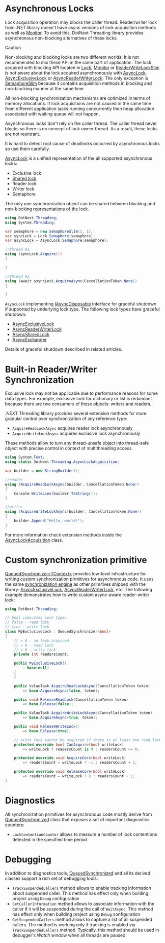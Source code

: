 Asynchronous Locks
====
Lock acquisition operation may blocks the caller thread. Reader/writer lock from .NET library doesn't have async versions of lock acquisition methods as well as [Monitor](https://docs.microsoft.com/en-us/dotnet/api/system.threading.monitor). To avoid this, DotNext Threading library provides asynchronous non-blocking alternatives of these locks.

> [!CAUTION]
> Non-blocking and blocking locks are two different worlds. It is not recommended to mix these API in the same part of application. The lock acquired with blocking API located in [Lock](xref:DotNext.Threading.Lock), [Monitor](https://docs.microsoft.com/en-us/dotnet/api/system.threading.monitor) or [ReaderWriteLockSlim](https://docs.microsoft.com/en-us/dotnet/api/system.threading.readerwriterlockslim) is not aware about the lock acquired asynchronously with [AsyncLock](xref:DotNext.Threading.AsyncLock), [AsyncExclusiveLock](xref:DotNext.Threading.AsyncExclusiveLock) or [AsyncReaderWriterLock](xref:DotNext.Threading.AsyncReaderWriterLock). The only exception is [SemaphoreSlim](https://docs.microsoft.com/en-us/dotnet/api/system.threading.semaphoreslim) because it contains acquisition methods in blocking and non-blocking manner at the same time.

All non-blocking synchronization mechanisms are optimized in terms of memory allocations. If lock acquisitions are not caused in the same time from different application tasks running concurrently then heap allocation associated with waiting queue will not happen.

Asynchronous locks don't rely on the caller thread. The caller thread never blocks so there is no concept of lock owner thread. As a result, these locks are not reentrant.

It is hard to detect root cause of deadlocks occurred by asynchronous locks so use them carefully.

[AsyncLock](xref:DotNext.Threading.AsyncLock) is a unified representation of the all supported asynchronous locks:
* Exclusive lock
* [Shared lock](xref:DotNext.Threading.AsyncSharedLock)
* Reader lock
* Writer lock
* Semaphore

The only one synchronization object can be shared between blocking and non-blocking representations of the lock.
```csharp
using DotNext.Threading;
using System.Threading;

var semaphore = new SemaphoreSlim(1, 1);
var syncLock = Lock.Semaphore(semaphore);
var asyncLock = AsyncLock.Semaphore(semaphore);

//thread #1
using (syncLock.Acquire())
{

}

//thread #2
using (await asyncLock.AcquireAsync(CancellationToken.None))
{

}
```

`AsyncLock` implementing [IAsyncDisposable](https://docs.microsoft.com/en-us/dotnet/api/system.iasyncdisposable) interface for graceful shutdown if supported by underlying lock type. The following lock types have graceful shutdown:
* [AsyncExclusiveLock](./exclusive.md)
* [AsyncReaderWriterLock](./rwlock.md)
* [AsyncSharedLock](xref:DotNext.Threading.AsyncExclusiveLock)
* [AsyncExchanger](./exchanger.md)

Details of graceful shutdown described in related articles.

# Built-in Reader/Writer Synchronization
Exclusive lock may not be applicable due to performance reasons for some data types. For example, exclusive lock for dictionary or list is redundant because there are two consumers of these objects: writers and readers.

.NEXT Threading library provides several extension methods for more granular control over synchronization of any reference type:
* `AcquireReadLockAsync` acquires reader lock asynchronously
* `AcquireWriteLockAsync` acquires exclusive lock asynchronously

These methods allow to turn any thread-unsafe object into thread-safe object with precise control in context of multithreading access.

```csharp
using System.Text;
using static DotNext.Threading.AsyncLockAcquisition;

var builder = new StringBuilder();

//reader
using (AcquireReadLockAsync(builder, CancellationToken.None))
{
    Console.WriteLine(builder.ToString());
}

//writer
using (AcquireWriteLockAsync(builder, CancellationToken.None))
{
    builder.Append("Hello, world!");
}
```

For more information check extension methods inside the [AsyncLockAcquisition](xref:DotNext.Threading.AsyncLockAcquisition) class.

# Custom synchronization primitive
[QueuedSynchronizer&lt;TContext&gt;](xref:DotNext.Threading.QueuedSynchronizer`1) provides low-level infrastructure for writing custom synchronization primitives for asynchronous code. It uses the same [synchronization engine](xref:DotNext.Threading.QueuedSynchronizer) as other primitives shipped with the library: [AsyncExclusiveLock](xref:DotNext.Threading.AsyncExclusiveLock), [AsyncReaderWriterLock](xref:DotNext.Threading.AsyncReaderWriterLock), etc. The following example demonstrates how to write custom async-aware reader-writer lock:
```csharp
using DotNext.Threading;

// bool indicates lock type:
// false - read lock
// true - write lock
class MyExclusiveLock : QueuedSynchronizer<bool>
{
    // = 0 - no lock acquired
    // > 0 - read lock
    // < 0 - write lock
    private int readersCount;

    public MyExclusiveLock()
        : base(null)
    {
    }

    public ValueTask AcquireReadLockAsync(CancellationToken token)
        => base.AcquireAsync(false, token);

    public void ReleaseReadLock(CancellationToken token)
        => base.Release(false);

    public ValueTask AcquireWriteLockAsync(CancellationToken token)
        => base.AcquireAsync(true, token);

    public void ReleaseWriteLock()
        => base.Release(true);

    // write lock cannot be acquired if there is at least one read lock, or single write lock
    protected override bool CanAcquire(bool writeLock)
        => writeLock ? readersCount is 0 : readersCount >= 0;

    protected override void AcquireCore(bool writeLock)
        => readersCount = writeLock ? -1 : readersCount + 1;

    protected override void ReleaseCore(bool writeLock)
        => readersCount = writeLock ? 0 : readersCount - 1;
}
```

# Diagnostics
All synchronization primitives for asynchronous code mostly derive from [QueuedSynchronized](xref:DotNext.Threading.QueuedSynchronizer) class that exposes a set of important diagnostics counters:
* `LockContentionCounter` allows to measure a number of lock contentions detected in the specified time period

# Debugging
In addition to diagnostics tools, [QueuedSynchronized](xref:DotNext.Threading.QueuedSynchronizer) and all its derived classes support a rich set of debugging tools:
* `TrackSuspendedCallers` method allows to enable tracking information about suspended caller. This method has effect only when building project using `Debug` configuration
* `SetCallerInformation` method allows to associate information with the caller if it will be suspended during the call of `WaitAsync`. This method has effect only when building project using `Debug` configuration
* `GetSuspendedCallers` method allows to capture a list of all suspended callers. The method is working only if tracking is enabled via `TrackSuspendedCallers` method. Typically, this method should be used in debugger's _Watch_ window when all threads are paused